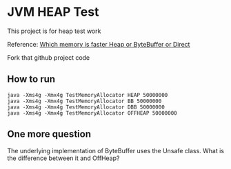 # JVM HEAP Test
This project is for heap test work

Reference: [Which memory is faster Heap or ByteBuffer or Direct](http://ashkrit.blogspot.com/2013/07/which-memory-is-faster-heap-or.html)

Fork that github project code

## How to run
```shell script
java -Xms4g -Xmx4g TestMemoryAllocator HEAP 50000000
java -Xms4g -Xmx4g TestMemoryAllocator BB 50000000
java -Xms4g -Xmx4g TestMemoryAllocator DBB 50000000
java -Xms4g -Xmx4g TestMemoryAllocator OFFHEAP 50000000
```

## One more question
The underlying implementation of ByteBuffer uses the Unsafe class. What is the difference between it and OffHeap?